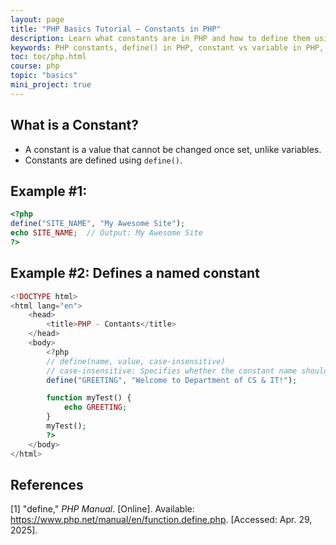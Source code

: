```yaml
---
layout: page
title: "PHP Basics Tutorial – Constants in PHP"
description: Learn what constants are in PHP and how to define them using the define() function. This guide covers constant usage, syntax, and case sensitivity with examples.
keywords: PHP constants, define() in PHP, constant vs variable in PHP, PHP constant example, PHP define case sensitivity, PHP GREETING example, PHP define function, immutable values in PHP
toc: toc/php.html
course: php
topic: "basics"
mini_project: true
---
```


## **What is a Constant?**
- A constant is a value that cannot be changed once set, unlike variables.
- Constants are defined using `define()`.

## Example #1:

```php
<?php
define("SITE_NAME", "My Awesome Site");
echo SITE_NAME;  // Output: My Awesome Site
?>
```

## Example #2: Defines a named constant

```php
<!DOCTYPE html>
<html lang="en">
    <head>
        <title>PHP - Contants</title>
    </head>
    <body>
        <?php
        // define(name, value, case-insensitive)
        // case-insensitive: Specifies whether the constant name should be case-insensitive. Default is false
        define("GREETING", "Welcome to Department of CS & IT!");

        function myTest() {
            echo GREETING;
        }
        myTest();
        ?> 
    </body>
</html>
```

## References

[1] "define," *PHP Manual*. [Online]. Available: <https://www.php.net/manual/en/function.define.php>. [Accessed: Apr. 29, 2025].

